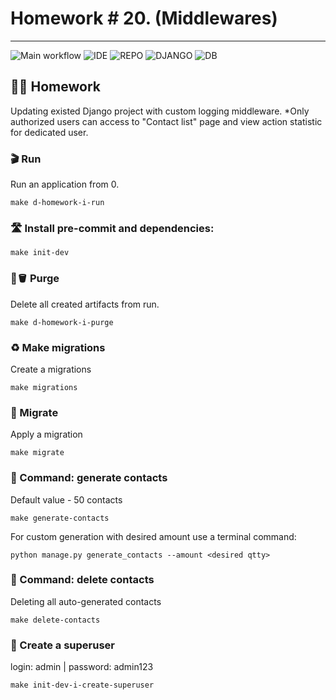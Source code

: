 # Homework # 20. (Middlewares)

---
![Main workflow](https://github.com/hillel-i-python-pro-i-2022-08-26/homework__django__V.Marakhovskyi/actions/workflows/main-workflow.yml/badge.svg?branch=login_and_auth)
![IDE](https://img.shields.io/badge/PyCharm-000000.svg?&style=for-the-badge&logo=PyCharm&logoColor=white)
![REPO](https://img.shields.io/badge/GitHub-100000?style=for-the-badge&logo=github&logoColor=white)
![DJANGO](https://img.shields.io/badge/Django-092E20?style=for-the-badge&logo=django&logoColor=white)
![DB](https://img.shields.io/badge/PostgreSQL-316192?style=for-the-badge&logo=postgresql&logoColor=white)
## 👨‍💻 Homework

Updating existed Django project with custom logging middleware.
*Only authorized users can access to "Contact list" page and view action statistic for dedicated user.


### 🎬 Run

Run an application from 0.

```shell
make d-homework-i-run
```

### 🛣️ Install pre-commit and dependencies:
```shell
make init-dev
```


### 🧽🪣 Purge

Delete all created artifacts from run.

```shell
make d-homework-i-purge
```
### ♻️ Make migrations

Create a migrations

```shell
make migrations
```
### 💾 Migrate

Apply a migration

```shell
make migrate
```
### 📗 Command: generate contacts

Default value - 50 contacts

```shell
make generate-contacts
```
For custom generation with desired amount use a terminal command:
```shell
python manage.py generate_contacts --amount <desired qtty>
```
### 📕 Command: delete contacts

Deleting all auto-generated contacts

```shell
make delete-contacts
```
### 🦸 Create a superuser
login: admin | password: admin123

```shell
make init-dev-i-create-superuser
```